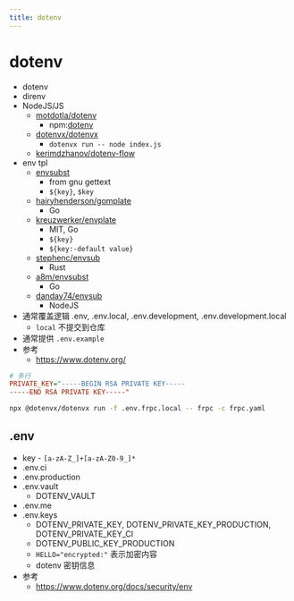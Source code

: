 ```yaml
---
title: dotenv
---
```


# dotenv

- dotenv
- direnv
- NodeJS/JS
  - [motdotla/dotenv](https://github.com/motdotla/dotenv)
    - npm:[dotenv](https://npmjs.com/package/dotenv)
  - [dotenvx/dotenvx](https://github.com/dotenvx/dotenvx)
    - `dotenvx run -- node index.js`
  - [kerimdzhanov/dotenv-flow](https://github.com/kerimdzhanov/dotenv-flow)
- env tpl
  - [envsubst](https://www.gnu.org/software/gettext/manual/html_node/envsubst-Invocation.html)
    - from gnu gettext
    - `${key}`, `$key`
  - [hairyhenderson/gomplate](https://github.com/hairyhenderson/gomplate)
    - Go
  - [kreuzwerker/envplate](https://github.com/kreuzwerker/envplate)
    - MIT, Go
    - `${key}`
    - `${key:-default value}`
  - [stephenc/envsub](https://github.com/stephenc/envsub)
    - Rust
  - [a8m/envsubst](https://github.com/a8m/envsubst)
    - Go
  - [danday74/envsub](https://github.com/danday74/envsub)
    - NodeJS
- 通常覆盖逻辑 .env, .env.local, .env.development, .env.development.local
  - `local` 不提交到仓库
- 通常提供 `.env.example`
- 参考
  - https://www.dotenv.org/

```ini
# 多行
PRIVATE_KEY="-----BEGIN RSA PRIVATE KEY-----
-----END RSA PRIVATE KEY-----"
```

```bash
npx @dotenvx/dotenvx run -f .env.frpc.local -- frpc -c frpc.yaml
```

## .env

- key - `[a-zA-Z_]+[a-zA-Z0-9_]*`
- .env.ci
- .env.production
- .env.vault
  - DOTENV_VAULT
- .env.me
- .env.keys
  - DOTENV_PRIVATE_KEY, DOTENV_PRIVATE_KEY_PRODUCTION, DOTENV_PRIVATE_KEY_CI
  - DOTENV_PUBLIC_KEY_PRODUCTION
  - `HELLO="encrypted:"` 表示加密内容
  - dotenv 密钥信息
- 参考
  - https://www.dotenv.org/docs/security/env
